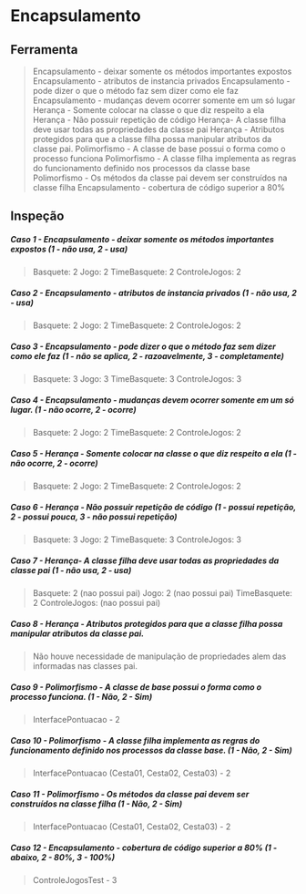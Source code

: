 # Encapsulamento

## Ferramenta

> Encapsulamento - deixar somente os métodos importantes expostos
> Encapsulamento - atributos de instancia privados
> Encapsulamento - pode dizer o que o método faz sem dizer como ele faz
> Encapsulamento - mudanças devem ocorrer somente em um só lugar
> Herança - Somente colocar na classe o que diz respeito a ela
> Herança - Não possuir repetição de código
> Herança- A classe filha deve usar todas as propriedades da classe pai
> Herança - Atributos protegidos para que a classe filha possa manipular atributos da classe pai.
> Polimorfismo - A classe de base possui o forma como o processo funciona
> Polimorfismo - A classe filha implementa as regras do funcionamento definido nos processos da classe base
> Polimorfismo - Os métodos da classe pai devem ser construídos na classe filha
> Encapsulamento - cobertura de código superior a 80%

## Inspeção

##### Caso 1 - Encapsulamento - deixar somente os métodos importantes expostos (1 - não usa, 2 - usa)
> Basquete: 2
> Jogo: 2
> TimeBasquete: 2
> ControleJogos: 2

##### Caso 2 - Encapsulamento - atributos de instancia privados (1 - não usa, 2 - usa)
> Basquete: 2
> Jogo: 2
> TimeBasquete: 2
> ControleJogos: 2

##### Caso 3 - Encapsulamento - pode dizer o que o método faz sem dizer como ele faz  (1 - não se aplica, 2 - razoavelmente, 3 - completamente)
> Basquete: 3
> Jogo: 3
> TimeBasquete: 3
> ControleJogos: 3

##### Caso 4 - Encapsulamento - mudanças devem ocorrer somente em um só lugar. (1 - não ocorre, 2 - ocorre)
> Basquete: 2
> Jogo: 2
> TimeBasquete: 2
> ControleJogos: 2

##### Caso 5 - Herança - Somente colocar na classe o que diz respeito a ela (1 - não ocorre, 2 - ocorre)
> Basquete: 2
> Jogo: 2
> TimeBasquete: 2
> ControleJogos: 2

##### Caso 6 - Herança - Não possuir repetição de código (1 - possui repetição,  2 - possui pouca, 3 - não possui repetição)
> Basquete: 3
> Jogo: 2
> TimeBasquete: 3
> ControleJogos: 3

##### Caso 7 - Herança- A classe filha deve usar todas as propriedades da classe pai (1 - não usa, 2 - usa)
> Basquete: 2 (nao possui pai)
> Jogo: 2 (nao possui pai)
> TimeBasquete: 2
> ControleJogos:  (nao possui pai)

##### Caso 8 - Herança - Atributos protegidos para que a classe filha possa manipular atributos da classe pai.
> Não houve necessidade de manipulação de propriedades alem das informadas nas classes pai.

##### Caso 9 - Polimorfismo - A classe de base possui o forma como o processo funciona. (1 - Não, 2 - Sim)
> InterfacePontuacao - 2

##### Caso 10 - Polimorfismo - A classe filha implementa as regras do funcionamento definido nos processos da classe base.  (1 - Não, 2 - Sim)
> InterfacePontuacao (Cesta01, Cesta02, Cesta03) - 2 

##### Caso 11 - Polimorfismo - Os métodos da classe pai devem ser construídos na classe filha (1 - Não, 2 - Sim)
> InterfacePontuacao (Cesta01, Cesta02, Cesta03) - 2 

##### Caso 12 - Encapsulamento - cobertura de código superior a 80% (1 - abaixo, 2 - 80%, 3 - 100%)
> ControleJogosTest - 3
